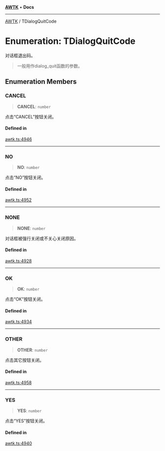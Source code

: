 [**AWTK**](../README.md) • **Docs**

***

[AWTK](../globals.md) / TDialogQuitCode

# Enumeration: TDialogQuitCode

对话框退出码。

> 一般用作dialog_quit函数的参数。

## Enumeration Members

### CANCEL

> **CANCEL**: `number`

点击“CANCEL”按钮关闭。

#### Defined in

[awtk.ts:4946](https://github.com/zlgopen/awtk-binding/blob/b1e618d759250c07a8449fe21dad19c89a7f6c51/tools/code_gen/js/output/awtk.ts#L4946)

***

### NO

> **NO**: `number`

点击“NO”按钮关闭。

#### Defined in

[awtk.ts:4952](https://github.com/zlgopen/awtk-binding/blob/b1e618d759250c07a8449fe21dad19c89a7f6c51/tools/code_gen/js/output/awtk.ts#L4952)

***

### NONE

> **NONE**: `number`

对话框被强行关闭或不关心关闭原因。

#### Defined in

[awtk.ts:4928](https://github.com/zlgopen/awtk-binding/blob/b1e618d759250c07a8449fe21dad19c89a7f6c51/tools/code_gen/js/output/awtk.ts#L4928)

***

### OK

> **OK**: `number`

点击“OK”按钮关闭。

#### Defined in

[awtk.ts:4934](https://github.com/zlgopen/awtk-binding/blob/b1e618d759250c07a8449fe21dad19c89a7f6c51/tools/code_gen/js/output/awtk.ts#L4934)

***

### OTHER

> **OTHER**: `number`

点击其它按钮关闭。

#### Defined in

[awtk.ts:4958](https://github.com/zlgopen/awtk-binding/blob/b1e618d759250c07a8449fe21dad19c89a7f6c51/tools/code_gen/js/output/awtk.ts#L4958)

***

### YES

> **YES**: `number`

点击“YES”按钮关闭。

#### Defined in

[awtk.ts:4940](https://github.com/zlgopen/awtk-binding/blob/b1e618d759250c07a8449fe21dad19c89a7f6c51/tools/code_gen/js/output/awtk.ts#L4940)
